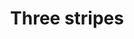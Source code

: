 ---
inv_num: 2017-023
add_credit:
url: 2017-023-three-stripes
title: Three stripes
year: '2017'
display_year: '2017'
medium: Inkjet on canvas (x3)
dims: 108 x 36 in
pitch:
ps:
live_url:
youtube:
related_code:
subheading:
download:
commission:
layout: things-i-made
---